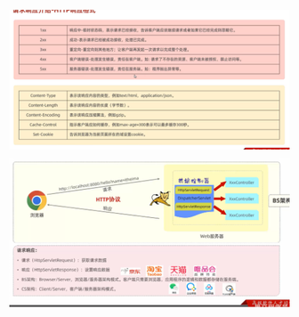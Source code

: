 
![image-20231201173907116](./assets/image-20231201173907116.png)

![image-20231203005125399](./assets/image-20231203005125399.png)
